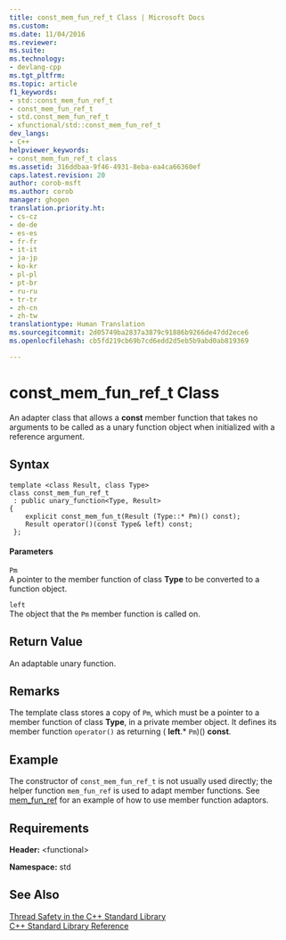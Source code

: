 ```yaml
---
title: const_mem_fun_ref_t Class | Microsoft Docs
ms.custom: 
ms.date: 11/04/2016
ms.reviewer: 
ms.suite: 
ms.technology:
- devlang-cpp
ms.tgt_pltfrm: 
ms.topic: article
f1_keywords:
- std::const_mem_fun_ref_t
- const_mem_fun_ref_t
- std.const_mem_fun_ref_t
- xfunctional/std::const_mem_fun_ref_t
dev_langs:
- C++
helpviewer_keywords:
- const_mem_fun_ref_t class
ms.assetid: 316ddbaa-9f46-4931-8eba-ea4ca66360ef
caps.latest.revision: 20
author: corob-msft
ms.author: corob
manager: ghogen
translation.priority.ht:
- cs-cz
- de-de
- es-es
- fr-fr
- it-it
- ja-jp
- ko-kr
- pl-pl
- pt-br
- ru-ru
- tr-tr
- zh-cn
- zh-tw
translationtype: Human Translation
ms.sourcegitcommit: 2d05749ba2837a3879c91886b9266de47dd2ece6
ms.openlocfilehash: cb5fd219cb69b7cd6edd2d5eb5b9abd0ab819369

---
```

# const_mem_fun_ref_t Class
An adapter class that allows a **const** member function that takes no arguments to be called as a unary function object when initialized with a reference argument.  
  
## Syntax  
  
```
template <class Result, class Type>
class const_mem_fun_ref_t
 : public unary_function<Type, Result>  
{
    explicit const_mem_fun_t(Result (Type::* Pm)() const);
    Result operator()(const Type& left) const;
 };
```  
  
#### Parameters  
 `Pm`  
 A pointer to the member function of class **Type** to be converted to a function object.  
  
 `left`  
 The object that the `Pm` member function is called on.  
  
## Return Value  
 An adaptable unary function.  
  
## Remarks  
 The template class stores a copy of `Pm`, which must be a pointer to a member function of class **Type**, in a private member object. It defines its member function `operator()` as returning ( **left**.\* `Pm`)() **const**.  
  
## Example  
 The constructor of `const_mem_fun_ref_t` is not usually used directly; the helper function `mem_fun_ref` is used to adapt member functions. See [mem_fun_ref](../standard-library/functional-functions.md#mem_fun_ref_function) for an example of how to use member function adaptors.  
  
## Requirements  
 **Header:** \<functional>  
  
 **Namespace:** std  
  
## See Also  
 [Thread Safety in the C++ Standard Library](../standard-library/thread-safety-in-the-cpp-standard-library.md)   
 [C++ Standard Library Reference](../standard-library/cpp-standard-library-reference.md)






<!--HONumber=Jan17_HO2-->


